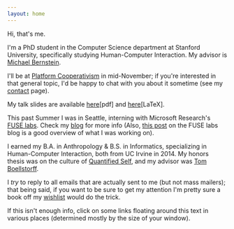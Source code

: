 ```yaml
---
layout: home
---
```

Hi, that's me.

I'm a PhD student in the Computer Science department at Stanford University,
specifically studying Human-Computer Interaction.
My advisor is [Michael Bernstein][msb].

I'll be at [Platform Cooperativism][PC] in mid-November;
if you're interested in that general topic,
I'd be happy to chat with you about it sometime (see my [contact][] page).

My talk slides are available [here][PCTalkPDF][pdf] and [here][PCTalkLaTeX][LaTeX].

This past Summer I was in Seattle,
interning with Microsoft Research's [FUSE labs][fuselabs].
Check my [blog][blog] for more info
(Also, [this post][fuseblogpost] on the FUSE labs blog is a good overview of what I was working on).

I earned my B.A. in Anthropology & B.S. in Informatics,
specializing in Human-Computer Interaction,
both from UC Irvine in 2014.
My honors thesis was on the culture of [Quantified Self][qsthesis],
and my advisor was [Tom Boellstorff][boellstorff].

I *try* to reply to all emails that are actually sent to me (but not mass mailers);
that being said, if you want to be sure to get my attention I'm pretty sure a book off my [wishlist][wishlist] would do the trick.

If this isn't enough info, click on some links floating around this text in various places
(determined mostly by the size of your window).

[qsthesis]: /media/papers/quantified_self.pdf
[blog]: /blog/
[boellstorff]: http://faculty.sites.uci.edu/boellstorff/
[wishlist]: //amzn.com/w/26BOYXJ3IHQKJ
[jure]: http://cs.stanford.edu/people/jure/
[infolab]: http://infolab.stanford.edu/
[DJ]: http://web.stanford.edu/~jurafsky/
[stanfordnlp]: http://nlp.stanford.edu/
[fuselabs]: http://fuse.microsoft.com/
[msb]: http://hci.stanford.edu/msb/
[fuseblogpost]: http://blog.fuselabs.org/post/125185306896/worker-centric-labor-markets
[PC]: http://platformcoop.net/
[contact]: /contact
[PCTalkPDF]: /media/presentations/PlatformCooperativism.pdf
[PCTalkLaTeX]: /media/presentations/PlatformCooperativism.tex

